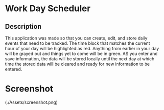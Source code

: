 # Work Day Scheduler

## Description

This application was made so that you can create, edit, and store daily events that need to be tracked. The time block that matches the current hour of your day will be highlighted as red. Anything from earlier in your day will be grayed out and things yet to come will be in green. AS you enter and save information, the data will be stored locally until the next day at which time the stored data will be cleared and ready for new information to be entered. 

# Screenshot

(./Assets/screenshot.png)

